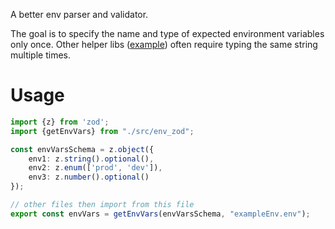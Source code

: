 A better env parser and validator.

The goal is to specify the name and type of expected environment variables
only once. Other helper libs ([example](https://github.com/velsa/ts-env)) often 
require typing the same string multiple times.

# Usage
```typescript
import {z} from 'zod';
import {getEnvVars} from "./src/env_zod";

const envVarsSchema = z.object({
	env1: z.string().optional(),
	env2: z.enum(['prod', 'dev']),
	env3: z.number().optional()
});

// other files then import from this file
export const envVars = getEnvVars(envVarsSchema, "exampleEnv.env");
```
